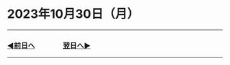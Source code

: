 # 2023年10月30日（月）

---

### [◀️前日へ](https://github.com/yuasys/chatty-journal/blob/main/2023/10/2023-10-29.md)&emsp;&emsp;&emsp;&emsp;[翌日へ▶️](https://github.com/yuasys/chatty-journal/blob/main/2023/10/2023-10-31.md)

---
